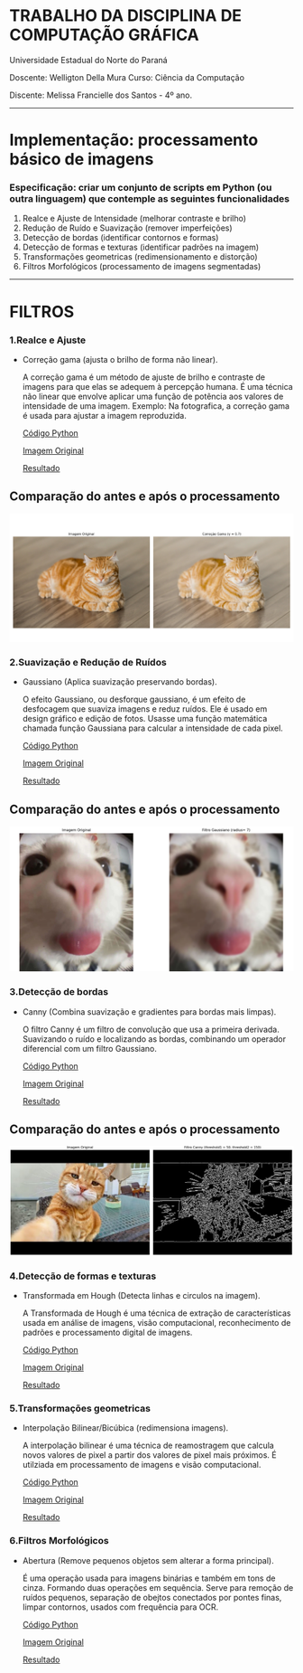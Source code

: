# TRABALHO DA DISCIPLINA DE COMPUTAÇÃO GRÁFICA
Universidade Estadual do Norte do Paraná

Doscente: Welligton Della Mura
Curso: Ciência da Computação

Discente: Melissa Francielle dos Santos - 4º ano.
______________________

# Implementação: processamento básico de imagens 

### Especificação: criar um conjunto de scripts em Python (ou outra linguagem) que contemple as seguintes funcionalidades 

1. Realce e Ajuste de Intensidade (melhorar contraste e brilho)
2. Redução de Ruído e Suavização (remover imperfeições)
3. Detecção de bordas (identificar contornos e formas)
4. Detecção de formas e texturas (identificar padrões na imagem)
5. Transformações geometricas (redimensionamento e distorção)
6. Filtros Morfológicos (processamento de imagens segmentadas)
_______________

# FILTROS
### 1.Realce e Ajuste
* Correção gama (ajusta o brilho de forma não linear).
  
  A correção gama é um método de ajuste de brilho e contraste de imagens para que elas se adequem à percepção humana. É uma técnica não linear que envolve aplicar uma função de potência aos valores de intensidade de uma imagem. Exemplo: Na fotografica, a correção gama é usada para ajustar a imagem reproduzida.

  [Código Python](https://github.com/Melissa-Francielle/Processamento_de_Imagens/blob/main/1_Realce_Ajuste/correcao_gama.py)

  [Imagem Original](https://github.com/Melissa-Francielle/Processamento_de_Imagens/blob/main/1_Realce_Ajuste/Gato_original.jpg)

  [Resultado](https://github.com/Melissa-Francielle/Processamento_de_Imagens/blob/main/1_Realce_Ajuste/Gato_correcao_gama.jpg)

## Comparação do antes e após o processamento
![Gato com Correção Gama](https://github.com/Melissa-Francielle/Processamento_de_Imagens/blob/main/Comparações_Processamento/Correcao_gama.png)

### 2.Suavização e Redução de Ruídos
* Gaussiano (Aplica suavização preservando bordas).

    O efeito Gaussiano, ou desforque gaussiano, é um efeito de desfocagem que suaviza imagens e reduz ruídos. Ele é usado em design gráfico e edição de fotos. Usasse uma função matemática chamada função Gaussiana para calcular a intensidade de cada pixel.

    [Código Python](https://github.com/Melissa-Francielle/Processamento_de_Imagens/blob/main/2_Suavização_Redução_Ruídos/gaussiano.py)

    [Imagem Original](https://github.com/Melissa-Francielle/Processamento_de_Imagens/blob/main/2_Suavização_Redução_Ruídos/Gato_ruido_original.png)
  
    [Resultado](https://github.com/Melissa-Francielle/Processamento_de_Imagens/blob/main/2_Suavização_Redução_Ruídos/Gato_gaussiano.png)

## Comparação do antes e após o processamento
![Gato com Filtro Gaussiano](https://github.com/Melissa-Francielle/Processamento_de_Imagens/blob/main/Comparações_Processamento/Filtro_Gaussiano.png)

### 3.Detecção de bordas 
* Canny (Combina suavização e gradientes para bordas mais limpas).

    O filtro Canny é um filtro de convolução que usa a primeira derivada. Suavizando o ruído e localizando as bordas, combinando um operador diferencial com um filtro Gaussiano. 

    [Código Python](https://github.com/Melissa-Francielle/Processamento_de_Imagens/blob/main/3_Deteccao_Bordas/canny.py)

    [Imagem Original](https://github.com/Melissa-Francielle/Processamento_de_Imagens/blob/main/3_Deteccao_Bordas/Gato_canny_original.jpg)
  
    [Resultado](https://github.com/Melissa-Francielle/Processamento_de_Imagens/blob/main/3_Deteccao_Bordas/Gato_canny.png)

## Comparação do antes e após o processamento
![Gato com Filtro Canny](https://github.com/Melissa-Francielle/Processamento_de_Imagens/blob/main/Comparações_Processamento/Filtro_Canny.png)

### 4.Detecção de formas e texturas
* Transformada em Hough (Detecta linhas e circulos na imagem).

    A Transformada de Hough é uma técnica de extração de características usada em análise de imagens, visão computacional, reconhecimento de padrões e processamento digital de imagens.

    [Código Python](https://github.com/Melissa-Francielle/Processamento_de_Imagens/blob/main/4_Deteccao_Formas_Texturas/transformacao_hough.py)

    [Imagem Original](https://github.com/Melissa-Francielle/Processamento_de_Imagens/blob/main/4_Deteccao_Formas_Texturas/Gato_hough_original.png)
  
    [Resultado](URL)
### 5.Transformações geometricas
* Interpolação Bilinear/Bicúbica (redimensiona imagens).

    A interpolação bilinear é uma técnica de reamostragem que calcula novos valores de pixel a partir dos valores de pixel mais próximos. É utilziada em processamento de imagens e visão computacional. 

    [Código Python](https://github.com/Melissa-Francielle/Processamento_de_Imagens/blob/main/5_Transformacao_Geometrica/interpolacao_bilinear.py)

    [Imagem Original](https://github.com/Melissa-Francielle/Processamento_de_Imagens/blob/main/5_Transformacao_Geometrica/gato_bilinear_original.jpg)
  
    [Resultado](URL)
### 6.Filtros Morfológicos
* Abertura (Remove pequenos objetos sem alterar a forma principal).

    É uma operação usada para imagens binárias e também em tons de cinza. Formando duas operações em sequência. Serve para remoção de ruídos pequenos, separação de obejtos conectados por pontes finas, limpar contornos, usados com frequência para OCR.

    [Código Python](https://github.com/Melissa-Francielle/Processamento_de_Imagens/blob/main/6_Filtros_Morfologicos/abertura.py)

    [Imagem Original](https://github.com/Melissa-Francielle/Processamento_de_Imagens/blob/main/6_Filtros_Morfologicos/gato_abertura_original.jpg)
  
    [Resultado](URL)

